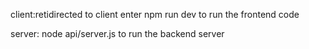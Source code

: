 client:retidirected to client enter npm run dev to run the frontend code

server: node api/server.js to run the backend server 
